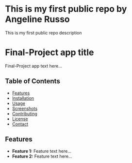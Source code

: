 # This is my first public repo by Angeline Russo

This is my first public repo description

# Final-Project app title

Final-Project app text here...

## Table of Contents

- [Features](#features)
- [Installation](#installation)
- [Usage](#usage)
- [Screenshots](#screenshots)
- [Contributing](#contributing)
- [License](#license)
- [Contact](#contact)

## Features

- **Feature 1:** Feature text here...
- **Feature 2:** Feature text here...
